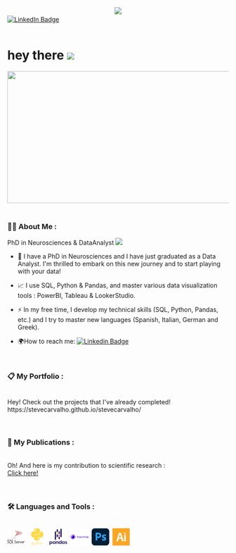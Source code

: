 <div id="header" align="center">
  <img src="https://media.giphy.com/media/XGDJ1ExcBfvzYdBGbi/giphy.gif?cid=790b76113k6hfll3mfbyndwmlzg9qwsiw68fc8a1j82h6thn&ep=v1_stickers_search&rid=giphy.gif&ct=s" width="200"/>
</div>
<div id="badges">
  <a href="https://www.linkedin.com/in/steve-carvalho-89b55a19/?locale=en_US">
    <img src="https://img.shields.io/badge/LinkedIn-blue?style=for-the-badge&logo=linkedin&logoColor=white" alt="LinkedIn Badge"/>
  </a>
</div>
<img src="https://komarev.com/ghpvc/?username=stevecarvalho&style=flat-square&color=blue" alt=""/>
<h1>
  hey there
  <img src="https://media.giphy.com/media/hvRJCLFzcasrR4ia7z/giphy.gif" width="30px"/>
</h1>

<div align="center">
  <img src="https://media.giphy.com/media/dWesBcTLavkZuG35MI/giphy.gif" width="600" height="300"/>
</div>
<br>

### :man_technologist: About Me :
PhD in Neurosciences & DataAnalyst <img src="https://media.giphy.com/media/v1.Y2lkPTc5MGI3NjExMm54ZzdkM2N5cm9tZTR3M280eDl1YXVwMzJ2bjByaTRidHBxMHl6dSZlcD12MV9pbnRlcm5hbF9naWZfYnlfaWQmY3Q9cw/5ndklThG9vUUdTmgMn/giphy.gif" width="30">

- :telescope: I have a PhD in Neurosciences and I have just graduated as a Data Analyst. I'm thrilled to embark on this new journey and to start playing with your data!

- :chart_with_upwards_trend: I use SQL, Python & Pandas, and master various data visualization tools : PowerBI, Tableau & LookerStudio.

- :zap: In my free time, I develop my technical skills (SQL, Python, Pandas, etc.) and I try to master new languages (Spanish, Italian, German and Greek).

- :earth_africa:How to reach me:  [![Linkedin Badge](https://img.shields.io/badge/-LinkedIn-blue?style=flat&logo=Linkedin&logoColor=white)](https://www.linkedin.com/in/steve-carvalho-89b55a19/?locale=en_US)

  
<br>

### :clipboard: My Portfolio :
<br>
Hey! Check out the projects that I've already completed! https://stevecarvalho.github.io/stevecarvalho/
<br>
<br>
<br>

### :test_tube: My Publications :
<br>
Oh! And here is my contribution to scientific research : <br>
<a href="https://pubmed.ncbi.nlm.nih.gov/?term=Dos-Santos+Carvalho+S&cauthor_id=31909712" target="_blank">Click here!</a>
<br>
<br>
<br>


### :hammer_and_wrench: Languages and Tools :
<br>
<div>
  <img src="https://github.com/devicons/devicon/blob/master/icons/microsoftsqlserver/microsoftsqlserver-original-wordmark.svg" title="Java" alt="Java" width="40" height="40"/>&nbsp;
  <img src="https://github.com/devicons/devicon/blob/master/icons/python/python-plain-wordmark.svg" title="React" alt="React" width="40" height="40"/>&nbsp;
  <img src="https://github.com/devicons/devicon/blob/master/icons/pandas/pandas-original-wordmark.svg" title="Spring" alt="Spring" width="40" height="40"/>&nbsp;
  <img src="https://github.com/devicons/devicon/blob/master/icons/insomnia/insomnia-plain-wordmark.svg" title="React" alt="React" width="40" height="40"/>&nbsp;
  <img src="https://github.com/devicons/devicon/blob/master/icons/photoshop/photoshop-original.svg" title="Spring" alt="Spring" width="40" height="40"/>&nbsp;
  <img src="https://github.com/devicons/devicon/blob/master/icons/illustrator/illustrator-plain.svg" title="Java" alt="Java" width="40" height="40"/>&nbsp;
</div>
